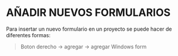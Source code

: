 AÑADIR NUEVOS FORMULARIOS
=========================
Para insertar un nuevo formulario en un proyecto se puede hacer de diferentes 
formas:

> Boton derecho -> agregar -> agregar Windows form


